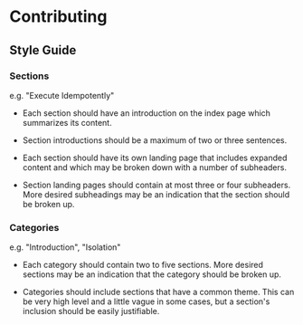# Contributing

## Style Guide

### Sections

e.g. "Execute Idempotently"

* Each section should have an introduction on the index
  page which summarizes its content.

* Section introductions should be a maximum of two or three
  sentences.

* Each section should have its own landing page that
  includes expanded content and which may be broken down
  with a number of subheaders.

* Section landing pages should contain at most three or
  four subheaders. More desired subheadings may be an
  indication that the section should be broken up.

### Categories

e.g. "Introduction", "Isolation"

* Each category should contain two to five sections. More
  desired sections may be an indication that the category
  should be broken up.

* Categories should include sections that have a common
  theme. This can be very high level and a little vague in
  some cases, but a section's inclusion should be easily
  justifiable.

<!--
> vim: set tw=59:
-->
